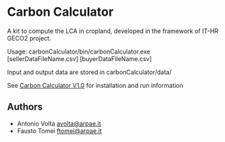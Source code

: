 # Carbon Calculator
A kit to compute the LCA in cropland, developed in the framework of IT-HR GECO2 project.

Usage: carbonCalculator/bin/carbonCalculator.exe [sellerDataFileName.csv] [buyerDataFileName.csv] 

Input and output data are stored in carbonCalculator/data/

See [Carbon Calculator V1.0](https://github.com/ARPA-SIMC/carbonCalculator/releases/tag/V1.0.0) for installation and run information


## Authors
- Antonio Volta avolta@arpae.it
- Fausto Tomei ftomei@arpae.it
